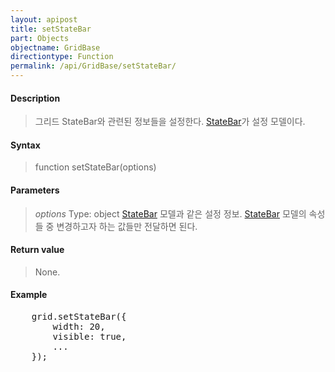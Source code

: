 ```yaml
---
layout: apipost
title: setStateBar
part: Objects
objectname: GridBase
directiontype: Function
permalink: /api/GridBase/setStateBar/
---
```



#### Description

> 그리드 StateBar와 관련된 정보들을 설정한다. [StateBar](/api/GridBase/)가 설정 모델이다.

#### Syntax

> function setStateBar(options)

#### Parameters

> *options*
> Type: object
> [StateBar](/api/GridBase/) 모델과 같은 설정 정보. [StateBar](/api/GridBase/) 모델의 속성들 중 변경하고자 하는 값들만 전달하면 된다.  

#### Return value

> None.

#### Example

<pre class="prettyprint">
    grid.setStateBar({
        width: 20,
        visible: true,
        ...
    });
</pre>

